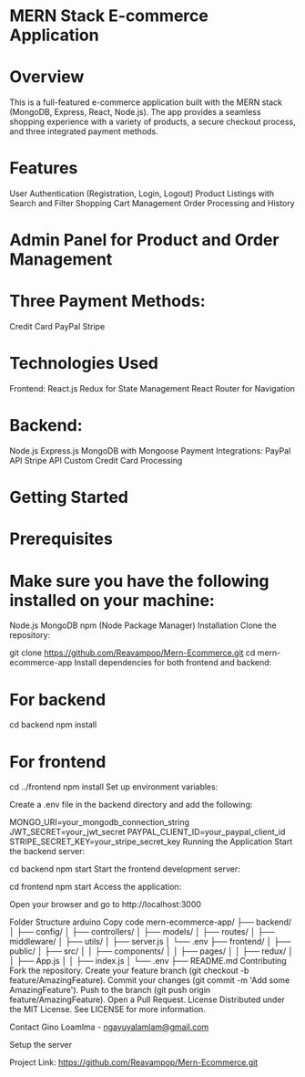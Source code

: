 # MERN Stack E-commerce Application

# Overview

This is a full-featured e-commerce application built with the MERN stack (MongoDB, Express, React, Node.js). The app provides a seamless shopping experience with a variety of products, a secure checkout process, and three integrated payment methods.

# Features

User Authentication (Registration, Login, Logout)
Product Listings with Search and Filter
Shopping Cart Management
Order Processing and History

# Admin Panel for Product and Order Management

# Three Payment Methods:

Credit Card
PayPal
Stripe

# Technologies Used

Frontend:
React.js
Redux for State Management
React Router for Navigation

# Backend:

Node.js
Express.js
MongoDB with Mongoose
Payment Integrations:
PayPal API
Stripe API
Custom Credit Card Processing

# Getting Started

# Prerequisites

# Make sure you have the following installed on your machine:

Node.js
MongoDB
npm (Node Package Manager)
Installation
Clone the repository:

git clone https://github.com/Reavampop/Mern-Ecommerce.git
cd mern-ecommerce-app
Install dependencies for both frontend and backend:

# For backend

cd backend
npm install

# For frontend

cd ../frontend
npm install
Set up environment variables:

Create a .env file in the backend directory and add the following:

MONGO_URI=your_mongodb_connection_string
JWT_SECRET=your_jwt_secret
PAYPAL_CLIENT_ID=your_paypal_client_id
STRIPE_SECRET_KEY=your_stripe_secret_key
Running the Application
Start the backend server:

cd backend
npm start
Start the frontend development server:

cd frontend
npm start
Access the application:

Open your browser and go to http://localhost:3000

Folder Structure
arduino
Copy code
mern-ecommerce-app/
├── backend/
│ ├── config/
│ ├── controllers/
│ ├── models/
│ ├── routes/
│ ├── middleware/
│ ├── utils/
│ ├── server.js
│ └── .env
├── frontend/
│ ├── public/
│ ├── src/
│ │ ├── components/
│ │ ├── pages/
│ │ ├── redux/
│ │ ├── App.js
│ │ ├── index.js
│ └── .env
├── README.md
Contributing
Fork the repository.
Create your feature branch (git checkout -b feature/AmazingFeature).
Commit your changes (git commit -m 'Add some AmazingFeature').
Push to the branch (git push origin feature/AmazingFeature).
Open a Pull Request.
License
Distributed under the MIT License. See LICENSE for more information.

Contact
Gino Loamlma - ngayuyalamlam@gmail.com

Setup the server

Project Link: https://github.com/Reavampop/Mern-Ecommerce.git
